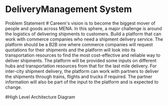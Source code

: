# DeliveryManagement System

Problem Statement #
Careem's vision is to become the biggest mover of people and goods across MENA. In this sphere, a major challenge is around the logistics of delivering shipments to customers. Build a platform that can work with commerce companies who need a shipment delivery service. The platform should be a B2B one where commerce companies will request quotations for their shipments and the platform will look into its transportation resources to find the most cost-effective and reliable way to deliver shipments. The platform will be provided some inputs on different hubs and transportation resources from that for the last mile delivery. For inter-city shipment delivery, the platform can work with partners to deliver the shipments through trains, flights and trucks if required. The partner information will also be part of the input to the platform and is expected to change.

#High Level Architecture Diagram
